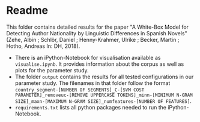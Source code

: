 # Readme
This folder contains detailed results for the paper
"A White-Box Model for Detecting Author Nationality by Linguistic Differences in Spanish Novels"
(Zehe, Albin ; Schlör, Daniel ; Henny-Krahmer, Ulrike ; Becker, Martin ; Hotho, Andreas In: DH, 2018).

* There is an iPython-Notebook for visualisation available as `visualise.ipynb`.
It provides information about the corpus as well as plots for the parameter study.
* The folder `output` contains the results for all tested configurations in our
parameter study.
The filenames in that folder follow the format
`country_segment-[NUMBER OF SEGMENTS]_C-[SVM COST PARAMETER]_removeuc-[REMOVE UPPERCASE TOKENS]_minn-[MINIMUM N-GRAM SIZE]_maxn-[MAXIMUM N-GRAM SIZE]_numfeatures-[NUMBER OF FEATURES]`.
* `requirements.txt` lists all python packages needed to run the iPython-Notebook.
